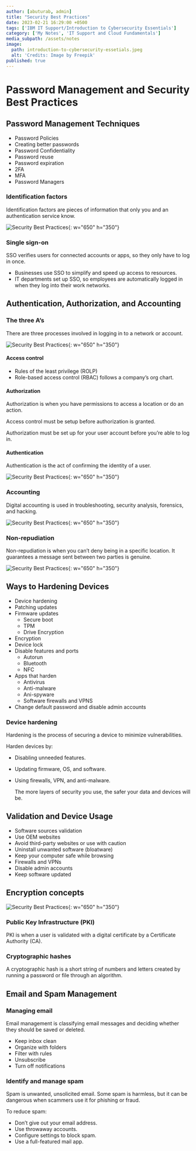 ```yaml
---
author: [abuturab, admin]
title: "Security Best Practices"
date: 2023-02-21 16:29:00 +0500
tags: ['IBM IT Support/Introduction to Cybersecurity Essentials']
category: ['My Notes', 'IT Support and Cloud Fundamentals']
media_subpath: /assets/notes
image:
  path: introduction-to-cybersecurity-essetials.jpeg
  alt: 'Credits: Image by Freepik'
published: true
---
```


# **Password Management and Security Best Practices**

## **Password Management Techniques**

- Password Policies
- Creating better passwords
- Password Confidentiality
- Password reuse
- Password expiration
- 2FA
- MFA
- Password Managers

### Identification factors
  
  Identification factors are pieces of information that only you and an authentication service know.
  
  ![Security Best Practices](Security%20Best%20Practices.png){: w="650" h="350"}

### Single sign-on
  
  SSO verifies users for connected accounts or apps, so they only have to log in once.
- Businesses use SSO to simplify and speed up access to resources.
- IT departments set up SSO, so employees are automatically logged in when they log into their work networks.

## **Authentication, Authorization, and Accounting**

### **The three A’s**
  
  There are three processes involved in logging in to a network or account.
  
  ![Security Best Practices](Security%20Best%20Practices-1.png){: w="650" h="350"}

#### Access control

- Rules of the least privilege (ROLP)
- Role-based access control (RBAC) follows a company’s org chart.

#### Authorization
  
  Authorization is when you have permissions to access a location or do an action.
  
  Access control must be setup before authorization is granted.
  
  Authorization must be set up for your user account before you’re able to log in.

#### Authentication
  
  Authentication is the act of confirming the identity of a user.
  
  ![Security Best Practices](Security%20Best%20Practices-2.png){: w="650" h="350"}

### Accounting
  
  Digital accounting is used in troubleshooting, security analysis, forensics, and hacking.
  
  ![Security Best Practices](Security%20Best%20Practices-3.png){: w="650" h="350"}

### Non-repudiation
  
  Non-repudiation is when you can’t deny being in a specific location. It guarantees a message sent between two parties is genuine.
  
  ![Security Best Practices](Security%20Best%20Practices-4.png){: w="650" h="350"}

## **Ways to Hardening Devices**

- Device hardening
- Patching updates
- Firmware updates
	- Secure boot
	- TPM
	- Drive Encryption
- Encryption
- Device lock
- Disable features and ports
	- Autorun
	- Bluetooth
	- NFC
- Apps that harden
	- Antivirus
	- Anti-malware
	- Ani-spyware
	- Software firewalls and VPNS
- Change default password and disable admin accounts

### Device hardening
  
  Hardening is the process of securing a device to minimize vulnerabilities.
  
  Harden devices by:
- Disabling unneeded features.
- Updating firmware, OS, and software.
- Using firewalls, VPN, and anti-malware.
  
  The more layers of security you use, the safer your data and devices will be.

## **Validation and Device Usage**

- Software sources validation
- Use OEM websites
- Avoid third-party websites or use with caution
- Uninstall unwanted software (bloatware)
- Keep your computer safe while browsing
- Firewalls and VPNs
- Disable admin accounts
- Keep software updated

## **Encryption concepts**
  
  ![Security Best Practices](Security%20Best%20Practices-5.png){: w="650" h="350"}

### Public Key Infrastructure (PKI)
  
  PKI is when a user is validated with a digital certificate by a Certificate Authority (CA).

### Cryptographic hashes
  
  A cryptographic hash is a short string of numbers and letters created by running a password or file through an algorithm.

## **Email and Spam Management**

### Managing email
  
  Email management is classifying email messages and deciding whether they should be saved or deleted.
- Keep inbox clean
- Organize with folders
- Filter with rules
- Unsubscribe
- Turn off notifications

### Identify and manage spam
  
  Spam is unwanted, unsolicited email. Some spam is harmless, but it can be dangerous when scammers use it for phishing or fraud.
  
  To reduce spam:
- Don’t give out your email address.
- Use throwaway accounts.
- Configure settings to block spam.
- Use a full-featured mail app.